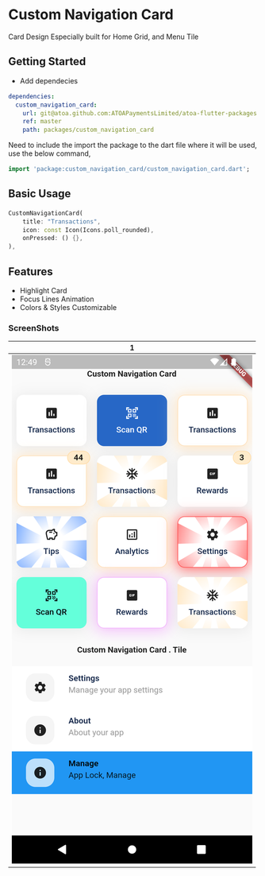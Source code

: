 # Custom Navigation Card

Card Design Especially built for Home Grid, and Menu Tile

## Getting Started

- Add dependecies

```yaml
dependencies:
  custom_navigation_card:
    url: git@atoa.github.com:ATOAPaymentsLimited/atoa-flutter-packages.git
    ref: master
    path: packages/custom_navigation_card
```

Need to include the import the package to the dart file where it will be used, use the below command,

```dart
import 'package:custom_navigation_card/custom_navigation_card.dart';
```

## Basic Usage

```dart
CustomNavigationCard(
    title: "Transactions",
    icon: const Icon(Icons.poll_rounded),
    onPressed: () {},
),
```

## Features

- Highlight Card
- Focus Lines Animation
- Colors & Styles Customizable

### ScreenShots

|                                  1                                   |
| :------------------------------------------------------------------: |
| ![CustomNavigationcard](example/showcase/custom_navigation_card.png) |
